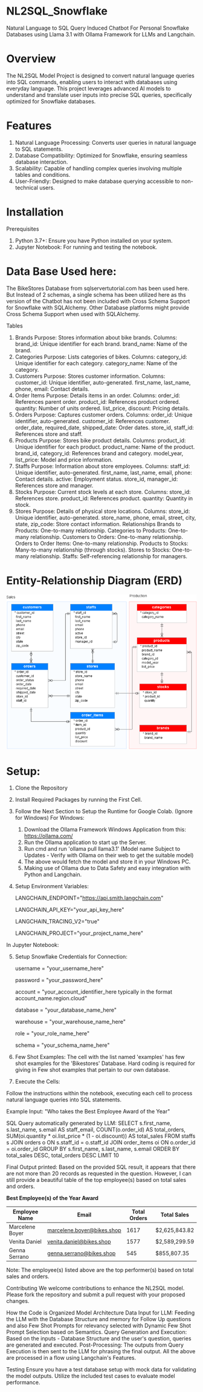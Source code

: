 # NL2SQL_Snowflake
Natural Language to SQL Query Induced Chatbot For Personal Snowflake Databases using Llama 3.1 with Ollama Framework for LLMs and Langchain.

# Overview
The NL2SQL Model Project is designed to convert natural language queries into SQL commands, enabling users to interact with databases using everyday language. This project leverages advanced AI models to understand and translate user inputs into precise SQL queries, specifically optimized for Snowflake databases.

# Features
1. Natural Language Processing: Converts user queries in natural language to SQL statements.
2. Database Compatibility: Optimized for Snowflake, ensuring seamless database interaction.
3. Scalability: Capable of handling complex queries involving multiple tables and conditions.
4. User-Friendly: Designed to make database querying accessible to non-technical users.

# Installation
Prerequisites
1. Python 3.7+: Ensure you have Python installed on your system.
2. Jupyter Notebook: For running and testing the notebook.
   
# Data Base Used here:  
The BikeStores Database from sqlservertutorial.com has been used here. But Instead of 2 schemas, a single schema has been utilized here as ths version of the Chatbot has not been included with Cross Schema Support for Snowflake with SQLAlchemy. Other Database platforms might provide Cross Schema Support when used with SQLAlchemy.

Tables
1. Brands
Purpose: Stores information about bike brands.
Columns:
brand_id: Unique identifier for each brand.
brand_name: Name of the brand.
2. Categories
Purpose: Lists categories of bikes.
Columns:
category_id: Unique identifier for each category.
category_name: Name of the category.
3. Customers
Purpose: Stores customer information.
Columns:
customer_id: Unique identifier, auto-generated.
first_name, last_name, phone, email: Contact details.
4. Order Items
Purpose: Details items in an order.
Columns:
order_id: References parent order.
product_id: References product ordered.
quantity: Number of units ordered.
list_price, discount: Pricing details.
5. Orders
Purpose: Captures customer orders.
Columns:
order_id: Unique identifier, auto-generated.
customer_id: References customer.
order_date, required_date, shipped_date: Order dates.
store_id, staff_id: References store and staff.
6. Products
Purpose: Stores bike product details.
Columns:
product_id: Unique identifier for each product.
product_name: Name of the product.
brand_id, category_id: References brand and category.
model_year, list_price: Model and price information.
7. Staffs
Purpose: Information about store employees.
Columns:
staff_id: Unique identifier, auto-generated.
first_name, last_name, email, phone: Contact details.
active: Employment status.
store_id, manager_id: References store and manager.
8. Stocks
Purpose: Current stock levels at each store.
Columns:
store_id: References store.
product_id: References product.
quantity: Quantity in stock.
9. Stores
Purpose: Details of physical store locations.
Columns:
store_id: Unique identifier, auto-generated.
store_name, phone, email, street, city, state, zip_code: Store contact information.
Relationships
Brands to Products: One-to-many relationship.
Categories to Products: One-to-many relationship.
Customers to Orders: One-to-many relationship.
Orders to Order Items: One-to-many relationship.
Products to Stocks: Many-to-many relationship (through stocks).
Stores to Stocks: One-to-many relationship.
Staffs: Self-referencing relationship for managers.

# Entity-Relationship Diagram (ERD)
<img src="https://github.com/aakaash912/NL2SQL_Snowflake/blob/23f762c6270998c6b83852ce43dc34299a8a4c0d/Bikestores%20Database%20ER%20Diagram.png">

# Setup:

1. Clone the Repository
2. Install Required Packages by running the First Cell.
3. Follow the Next Section to Setup the Runtime for Google Colab. (Ignore for Windows)
   For Windows:
   	1. Download the Ollama Framework Windows Application from this: https://ollama.com/
   	2. Run the Ollama application to start up the Server.
   	3. Run cmd and run 'ollama pull llama3.1' (Model name Subject to Updates - Verify with Ollama on their web to get the suitable model)
   	4. The above would fetch the model and store it in your Windows PC.
   	5. Making use of Ollama due to Data Safety and easy integration with Python and Langchain.
4. Setup Environment Variables:

      LANGCHAIN_ENDPOINT="https://api.smith.langchain.com"

      LANGCHAIN_API_KEY="your_api_key_here"

      LANGCHAIN_TRACING_V2="true"

      LANGCHAIN_PROJECT="your_project_name_here"

In Jupyter Notebook:

5. Setup Snowflake Credentials for Connection:

      username = "your_username_here"

      password = "your_password_here"

      account = "your_account_identifier_here typically in the format account_name.region.cloud"
   
      database = "your_database_name_here"

      warehouse = "your_warehouse_name_here"

      role = "your_role_name_here"

      schema = "your_schema_name_here"

6. Few Shot Examples: The cell with the list named 'examples' has few shot examples for the 'Bikestores' Database. Hard coding is required for giving in Few shot examples that pertain to our own database.

7. Execute the Cells:

Follow the instructions within the notebook, executing each cell to process natural language queries into SQL statements.

Example
Input: "Who takes the Best Employee Award of the Year"

SQL Query automatically generated by LLM:
SELECT s.first_name, s.last_name, s.email AS staff_email, COUNT(o.order_id) AS total_orders, SUM(oi.quantity * oi.list_price * (1 - oi.discount)) AS total_sales FROM staffs s JOIN orders o ON s.staff_id = o.staff_id JOIN order_items oi ON o.order_id = oi.order_id GROUP BY s.first_name, s.last_name, s.email ORDER BY total_sales DESC, total_orders DESC LIMIT 10

Final Output printed: 
Based on the provided SQL result, it appears that there are not more than 20 records as requested in the question. However, I can still provide a beautiful table of the top employee(s) based on total sales and orders.

**Best Employee(s) of the Year Award**

| **Employee Name** | **Email** | **Total Orders** | **Total Sales** |
| --- | --- | --- | --- |
| Marcelene Boyer | marcelene.boyer@bikes.shop | 1617 | $2,625,843.82 |
| Venita Daniel | venita.daniel@bikes.shop | 1577 | $2,589,299.59 |
| Genna Serrano | genna.serrano@bikes.shop | 545 | $855,807.35 |

Note: The employee(s) listed above are the top performer(s) based on total sales and orders.



Contributing
We welcome contributions to enhance the NL2SQL model. Please fork the repository and submit a pull request with your proposed changes.

How the Code is Organized
Model Architecture
Data Input for LLM: Feeding the LLM with the Database Structure and memory for Follow Up questions and also Few Shot Prompts for relevancy selected with Dynamic Few Shot Prompt Selection based on Semantics.
Query Generation and Execution: Based on the inputs - Database Structure and the user's question, queries are generated and executed.
Post-Processing: The outputs from Query Execution is then sent to the LLM for phrasing the final output.
All the above are processed in a flow using Langchain's Features.

Testing
Ensure you have a test database setup with mock data for validating the model outputs.
Utilize the included test cases to evaluate model performance.
